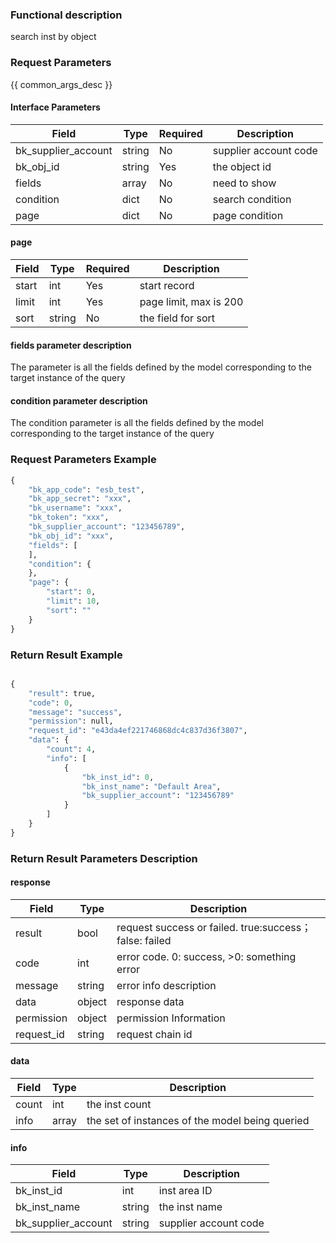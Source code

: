 ### Functional description

search inst by object

### Request Parameters

{{ common_args_desc }}

#### Interface Parameters

| Field      |  Type      | Required   |  Description      |
|-----------|------------|--------|------------|
| bk_supplier_account |  string  | No     | supplier account code |
| bk_obj_id           |  string  | Yes     | the object id |
| fields              |  array   | No     | need to show |
| condition           |  dict    | No     | search condition |
| page                |  dict    | No     | page condition |

#### page

| Field      |  Type      | Required   |  Description      |
|-----------|------------|--------|------------|
| start    |  int    | Yes     | start record |
| limit    |  int    | Yes     | page limit, max is 200 |
| sort     |  string | No     | the field for sort |

#### fields parameter description

The parameter is all the fields defined by the model corresponding to the target instance of the query


#### condition parameter description

The condition parameter is all the fields defined by the model corresponding to the target instance of the query

### Request Parameters Example

```python
{
    "bk_app_code": "esb_test",
    "bk_app_secret": "xxx",
    "bk_username": "xxx",
    "bk_token": "xxx",
    "bk_supplier_account": "123456789",
    "bk_obj_id": "xxx",
    "fields": [
    ],
    "condition": {
    },
    "page": {
        "start": 0,
        "limit": 10,
        "sort": ""
    }
}
```

### Return Result Example

```python

{
    "result": true,
    "code": 0,
    "message": "success",
    "permission": null,
    "request_id": "e43da4ef221746868dc4c837d36f3807",
    "data": {
        "count": 4,
        "info": [
            {
                "bk_inst_id": 0,
                "bk_inst_name": "Default Area",
                "bk_supplier_account": "123456789"
            }
        ]
    }
}
```

### Return Result Parameters Description

#### response

| Field       | Type     | Description         |
|---|---|---|
| result | bool | request success or failed. true:success；false: failed |
| code | int | error code. 0: success, >0: something error |
| message | string | error info description |
| data | object | response data |
| permission    | object | permission Information    |
| request_id    | string | request chain id    |


#### data

| Field      | Type      | Description      |
|-----------|-----------|-----------|
| count     | int       | the inst count |
| info      | array     | the set of instances of the model being queried |

#### info

| Field      | Type      | Description      |
|-----------|-----------|-----------|
| bk_inst_id         | int       | inst area ID |
| bk_inst_name       | string    | the inst name |
| bk_supplier_account | string    | supplier account code |
